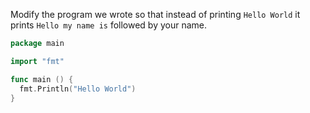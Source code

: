 Modify the program we wrote so that instead of printing `Hello World` it prints `Hello my name is` followed by your name.

```go
package main

import "fmt"

func main () {
  fmt.Println("Hello World")
}
```